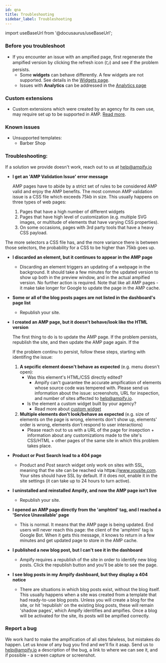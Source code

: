 ```yaml
---
id: qna
title: Troubleshooting
sidebar_label: Troubleshooting
---
```

import useBaseUrl from '@docusaurus/useBaseUrl'; 

### Before you troubleshoot
* If you encounter an issue with an ampified page, first regenerate the ampified version by clicking the refresh icon (&#11118;) and see if the problem persists.
    * Some **widgets** can behave differently. A few widgets are not supported. See details in the [Widgets page](/docs/widgets).
    * Issues with **Analytics** can be addressed in the [Analytics page](/docs/analytics)

### Custom extensions
* Custom extensions which were created by an agency for its own use, may require set up to be supported in AMP. [Read more](/docs/customized_sites#custom-built-widgets).

### Known issues
* Unsupported templates:
    * Barber Shop

### Troubleshooting:
If a solution we provide doesn't work, reach out to us at help@ampify.io

* **I get an 'AMP Validation Issue' error message**

    AMP pages have to abide by a strict set of rules to be considered AMP valid and enjoy the AMP benefits. The most common AMP validation issue is a CSS file which exceeds 75kb in size. This usually happens on three types of web pages:

    1. Pages that have a high number of different widgets
    2. Pages that have high level of customization (e.g. multiple SVG images, or multitude of elements that have varying CSS properties).
    3. On some occasions, pages with 3rd party tools that have a heavy CSS payload.

The more selectors a CSS file has, and the more variance there is between those selectors, the probability for a CSS to be higher than 75kb goes up. 

* **I discarded an element, but it continues to appear in the AMP page**
    * Discarding an element triggers an updating of a webpage in the background. It should take a few minutes for the updated version to show up both in the preview window, and in the actual ampified version. No further action is required. Note that like all AMP pages - it make take longer for Google to update the page in the AMP cache. 

* **Some or all of the blog posts pages are not listed in the dashboard's page list**
    * Republish your site.

* **I created an AMP page, but it doesn't behave/look like the HTML version**

    The first thing to do is to update the AMP page. If the problem persists, republish the site, and then update the AMP page again. If the  
    
    If the problem continu to persist, follow these steps, starting with identifing the issue:
    1. **A sepcific element doesn't behave as expected** (e.g. menu doesn't open):
        * Was this element's HTML/CSS directly edited?
            * Ampify can't guarantee the accurate ampification of elements whose source code was tempered with. Please send us information about the issue: screenshots, URL for inspection, and number of sites affected to help@ampify.io.
        * Is the element a custom widget built by your agency?
            * Read more about [custom widget](/docs/customized_sites#custom-widgets)
    2. **Multiple elements don't look/behave as expected** (e.g. size of elements on the page is wrong, elements don't show up, elements' order is wrong, elements don't respond to user interactions)
        * Please reach out to us with a URL of the page for insepction + information about any customizations made to the site's CSS/HTML + other pages of the same site in which this problem takes place. 

* **Product or Post Search lead to a 404 page**
    * Product and Post search widget only work on sites with SSL, meaning that the site can be reached via http**s**://www.yousite.com. Your sites should have SSL by default. If it does not, enable it in the site settings (it can take up to 24 hours to turn active).

* **I uninstalled and reinstalled Ampify, and now the AMP page isn’t live**
    * Republish your site.

* **I opened an AMP page directly from the 'amphtml' tag, and I reached a 'Service Unavailable' page**
    * This is normal. It means that the AMP page is being updated. End users will never reach this page: the client of the 'amphtml' tag is Google Bot. When it gets this message, it knows to return in a few minutes and get updated page to store in the AMP cache.

* **I published a new blog post, but I can't see it in the dashboard**
    * Ampify requires a republish of the site in order to identify new blog posts. Click the republish button and you'll be able to see the page. 
* **I see blog posts in my Ampify dashboard, but they display a 404 notice**
    * There are situations in which blog posts exist, without the blog itself. This usually happens when a site was created from a template that had ready-to-use blog posts. Unless you will create a blog for the site, or hit 'republish' on the existing blog posts, these will remain 'shadow pages', which Ampify identifies and ampifies. Once a blog will be activated for the site, its posts will be ampified correctly. 


### Report a bug
We work hard to make the ampification of all sites falwless, but mistakes do happen. Let us know of any bug you find and we'll fix it asap.
Send us to help@ampify.io a description of the bug, a link to where we can see it, and if possible - a screen capture or screenshot.



